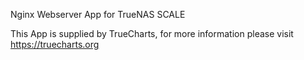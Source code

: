 Nginx Webserver App for TrueNAS SCALE

This App is supplied by TrueCharts, for more information please visit https://truecharts.org
